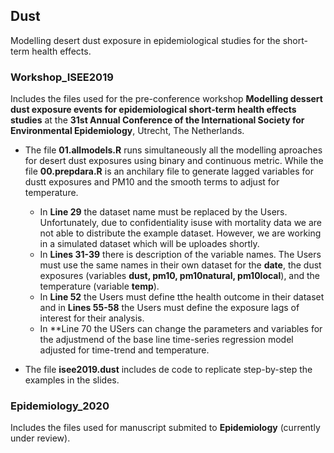 ## Dust
Modelling desert dust exposure in epidemiological studies for the short-term health effects.

### Workshop_ISEE2019 

Includes the files used for the pre-conference workshop **Modelling dessert dust exposure events for epidemiological short-term health effects studies** at the **31st Annual Conference of the International Society for Environmental Epidemiology**, Utrecht, The Netherlands.

* The file **01.allmodels.R** runs simultaneously all the modelling aproaches for desert dust exposures using binary and continuous metric. While the file **00.prepdara.R** is an anchilary file to generate lagged variables for dustt exposures and PM10 and the smooth terms to adjust for temperature.
    * In **Line 29** the dataset name must be replaced by the Users. Unfortunately, due to confidentiality isuse with mortality data we are not able to distribute the example dataset. However, we are working in a simulated dataset which will be uploades shortly.
    * In **Lines 31-39** there is description of the variable names. The Users must use the same names in their own dataset for the **date**, the dust exposures (variables **dust, pm10, pm10natural, pm10local**), and the temperature (variable **temp**). 
    * In **Line 52** the Users must define tthe health outcome in their dataset and in **Lines 55-58** the Users must define the exposure lags of interest for their analysis. 
    * In **Line 70 the USers can change the parameters and variables for the adjustmend of the base line time-series regression model adjusted for time-trend and temperature.

* The file **isee2019.dust** includes de code to replicate step-by-step the examples in the slides.

### Epidemiology_2020

Includes the files used for manuscript submited to **Epidemiology** (currently under review).
